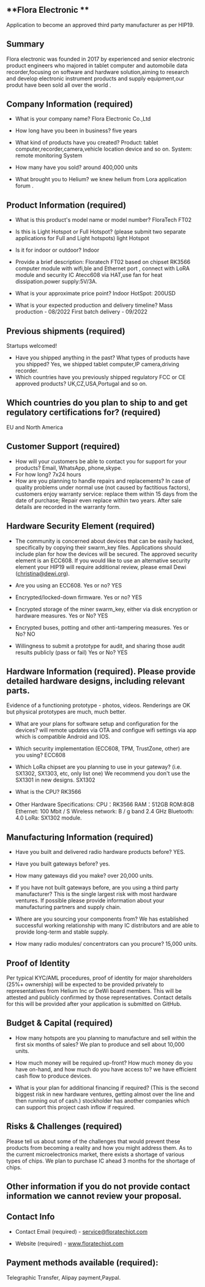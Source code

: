 ## **Flora Electronic **

Application to become an approved third party manufacturer as per HIP19.

## Summary

Flora electronic was founded in 2017 by experienced and senior electronic product engineers who majored in tablet computer and automobile data recorder,focusing on software and hardware solution,aiming to research and develop electronic instrument products and supply equipment,our produt have been sold all over the world .
## Company Information (required)

- What is your company name?
  Flora Electronic Co.,Ltd

- How long have you been in business?
  five years

- What kind of products have you created?
  Product:  tablet computer,recorder,camera,vehicle location device and so on.
  System: remote monitoring System
  

- How many have you sold?
   around 400,000 units

- What brought you to Helium?
  we knew helium from Lora application forum .

## Product Information (required)

- What is this product's model name or model number?
  FloraTech FT02

- Is this is Light Hotspot or Full Hotspot? (please submit two separate applications for Full and Light hotspots)
  light Hotspot

- Is it for indoor or outdoor?
  Indoor

- Provide a brief description:
  Floratech FT02 based on chipset RK3566 computer module with wifi,ble and Ethernet port , connect with  LoRA module and security IC Atecc608 via HAT,use fan for heat dissipation.power supply:5V/3A.

- What is your approximate price point?
  Indoor HotSpot: 200USD

- What is your expected production and delivery timeline?
  Mass production - 08/2022
  First batch delivery - 09/2022

## Previous shipments (required)

Startups welcomed!

- Have you shipped anything in the past? What types of products have you shipped?
  Yes, we shipped tablet computer,IP camera,driving recorder.
- Which countries have you previously shipped regulatory FCC or CE approved products?
  UK,CZ,USA,Portugal and so on.

## Which countries do you plan to ship to and get regulatory certifications for? (required)

EU and North America

## Customer Support (required)

- How will your customers be able to contact you for support for your products?
  Email, WhatsApp, phone,skype.
- For how long?
  7x24 hours
- How are you planning to handle repairs and replacements?
  In case of quality problems under normal use (not caused by factitious factors), customers enjoy warranty service: replace them within 15 days from the date of purchase; Repair even replace within two years. After sale details are recorded in the warranty form.

## Hardware Security Element (required)

- The community is concerned about devices that can be easily hacked, specifically by copying their swarm_key files. Applications should include plan   for how the devices will be secured. The approved security element is an ECC608. If you would like to use an alternative security element your HIP19   will require additional review, please email Dewi ([christina@dewi.org](mailto:christina@dewi.org)).

- Are you using an ECC608. Yes or no?
  YES
- Encrypted/locked-down firmware. Yes or no?
  YES
- Encrypted storage of the miner swarm_key, either via disk encryption or hardware measures. Yes or No?
  YES
- Encrypted buses, potting and other anti-tampering measures. Yes or No?
  NO
- Willingness to submit a prototype for audit, and sharing those audit results publicly (pass or fail) Yes or No?
  YES

## Hardware Information (required). Please provide detailed hardware designs, including relevant parts.

Evidence of a functioning prototype - photos, videos. Renderings are OK but physical prototypes are much, much better.

- What are your plans for software setup and configuration for the devices?
  will remote updates via OTA and configue  wifi settings via app which is  compatible Android and IOS.

- Which security implementation (ECC608, TPM, TrustZone, other) are you using?
  ECC608
- Which LoRa chipset are you planning to use in your gateway? (i.e. SX1302, SX1303, etc, only list one)
  We recommend you don't use the SX1301 in new designs.
  SX1302 

- What is the CPU?
  RK3566

- Other Hardware Specifications:
  CPU：RK3566
  RAM：512GB
  ROM:8GB
  Ethernet: 100 Mbit / S
  Wireless network: B / g  band 2.4 GHz
  Bluetooth: 4.0
  LoRa: SX1302 module.
 

## Manufacturing Information (required)

- Have you built and delivered radio hardware products before?
  YES. 

- Have you built gateways before?
  yes.
- How many gateways did you make?
  over 20,000 units.

- If you have not built gateways before, are you using a third party manufacturer? This is the single largest risk with most hardware ventures. If   possible please provide information about your manufacturing partners and supply chain. 

- Where are you sourcing your components from?
  We has established successful working relationship with many IC distributors and are able to provide long-term and stable supply. 
- How many radio modules/ concentrators can you procure?
  15,000 units.

## Proof of Identity

Per typical KYC/AML procedures, proof of identity for major shareholders (25%+ ownership) will be expected to be provided privately to representatives from Helium Inc or DeWi board members. This will be attested and publicly confirmed by those representatives.
Contact details for this will be provided after your application is submitted on GitHub.

## Budget & Capital (required)

- How many hotspots are you planning to manufacture and sell within the first six months of sales?
  We plan to produce and sell about 10,000 units.

- How much money will be required up-front? How much money do you have on-hand, and how much do you have access to?
  we have efficient cash flow to produce devices.

- What is your plan for additional financing if required? (This is the second biggest risk in new hardware ventures, getting almost over the line and then running out of cash.)
  stockholder has another companies which can support this project cash inflow if required. 

## Risks & Challenges (required)

Please tell us about some of the challenges that would prevent these products from becoming a reality and how you might address them.
As to the current microelectronics market, there exists a shortage of various types of chips. We plan to purchase IC ahead 3 months for the shortage of chips.

## Other information if you do not provide contact information we cannot review your proposal.

## Contact Info

- Contact Email (required) -
 service@floratechiot.com

- Website (required) -
  www.floratechiot.com


## Payment methods available (required):

Telegraphic Transfer, Alipay payment,Paypal.
